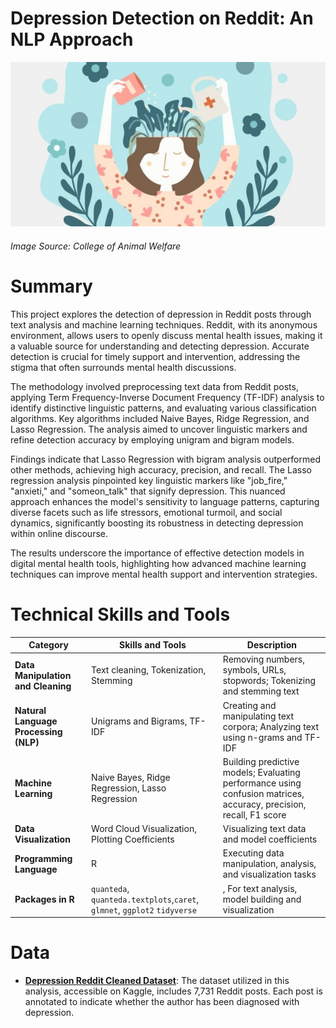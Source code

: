 # Depression Detection on Reddit: An NLP Approach
![Alt Text](mental_health.jpg)
###### Image Source: College of Animal Welfare

# Summary
This project explores the detection of depression in Reddit posts through text analysis and machine learning techniques. Reddit, with its anonymous environment, allows users to openly discuss mental health issues, making it a valuable source for understanding and detecting depression. Accurate detection is crucial for timely support and intervention, addressing the stigma that often surrounds mental health discussions.

The methodology involved preprocessing text data from Reddit posts, applying Term Frequency-Inverse Document Frequency (TF-IDF) analysis to identify distinctive linguistic patterns, and evaluating various classification algorithms. Key algorithms included Naive Bayes, Ridge Regression, and Lasso Regression. The analysis aimed to uncover linguistic markers and refine detection accuracy by employing unigram and bigram models.

Findings indicate that Lasso Regression with bigram analysis outperformed other methods, achieving high accuracy, precision, and recall. The Lasso regression analysis pinpointed key linguistic markers like "job_fire," "anxieti," and "someon_talk" that signify depression. This nuanced approach enhances the model's sensitivity to language patterns, capturing diverse facets such as life stressors, emotional turmoil, and social dynamics, significantly boosting its robustness in detecting depression within online discourse.

The results underscore the importance of effective detection models in digital mental health tools, highlighting how advanced machine learning techniques can improve mental health support and intervention strategies.

# Technical Skills and Tools

| **Category**               | **Skills and Tools**                                         | **Description**                                                  |
|----------------------------|--------------------------------------------------------------|------------------------------------------------------------------|
| **Data Manipulation and Cleaning** | Text cleaning, Tokenization, Stemming                    | Removing numbers, symbols, URLs, stopwords; Tokenizing and stemming text |
| **Natural Language Processing (NLP)** | Unigrams and Bigrams, TF-IDF                              | Creating and manipulating text corpora; Analyzing text using n-grams and TF-IDF |
| **Machine Learning**      | Naive Bayes, Ridge Regression, Lasso Regression             | Building predictive models; Evaluating performance using confusion matrices, accuracy, precision, recall, F1 score |
| **Data Visualization**     | Word Cloud Visualization, Plotting Coefficients             | Visualizing text data and model coefficients                     |
| **Programming Language** | R                                              | Executing data manipulation, analysis, and visualization tasks   |
| **Packages in R**          | `quanteda`, `quanteda.textplots`,`caret`, `glmnet`, `ggplot2` `tidyverse` |, For text analysis, model building and visualization |

# Data

- **[Depression Reddit Cleaned Dataset](https://www.kaggle.com/datasets/infamouscoder/depression-reddit-cleaned/data)**: The dataset utilized in this analysis, accessible on Kaggle, includes 7,731 Reddit posts. Each post is annotated to indicate whether the author has been diagnosed with depression.
